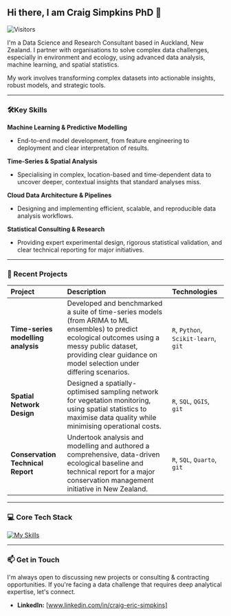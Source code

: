 ## Hi there, I am Craig Simpkins PhD 👋

![Visitors](https://api.visitorbadge.io/api/visitors?path=csim063&countColor=%2344cc11)

I'm a Data Science and Research Consultant based in Auckland, New Zealand. I partner with organisations to solve complex data challenges, especially in environment and ecology, using advanced data analysis, machine learning, and spatial statistics.

My work involves transforming complex datasets into actionable insights, robust models, and strategic tools.

---

### 🛠️Key Skills

**Machine Learning & Predictive Modelling**
* End-to-end model development, from feature engineering to deployment and clear interpretation of results.

**Time-Series & Spatial Analysis**
* Specialising in complex, location-based and time-dependent data to uncover deeper, contextual insights that standard analyses miss.

**Cloud Data Architecture & Pipelines**
* Designing and implementing efficient, scalable, and reproducible data analysis workflows.

**Statistical Consulting & Research**
* Providing expert experimental design, rigorous statistical validation, and clear technical reporting for major initiatives.

---

### 🚀 Recent Projects

| Project | Description | Technologies |
| :--- | :--- | :--- |
| **Time-series modelling analysis** | Developed and benchmarked a suite of time-series models (from ARIMA to ML ensembles) to predict ecological outcomes using a messy public dataset, providing clear guidance on model selection under differing scenarios. | `R`, `Python`, `Scikit-learn`, `git` |
| **Spatial Network Design** | Designed a spatially-optimised sampling network for vegetation monitoring, using spatial statistics to maximise data quality while minimising operational costs. | `R`, `SQL`, `QGIS`, `git` |
| **Conservation Technical Report** | Undertook analysis and modelling and authored a comprehensive, data-driven ecological baseline and technical report for a major conservation management initiative in New Zealand. | `R`, `SQL`, `Quarto`, `git` |

---

### 💻 Core Tech Stack

[![My Skills](https://skillicons.dev/icons?i=py,r,julia,cpp,mysql,postgres,tensorflow,pytorch,sklearn,aws,gcp,docker,git,github,githubactions,latex,md&theme=light)](https://skillicons.dev)

---

### 📫 Get in Touch

I'm always open to discussing new projects or consulting & contracting opportunities. If you're facing a data challenge that requires deep analytical expertise, let's connect.

* **LinkedIn:** [www.linkedin.com/in/craig-eric-simpkins]
